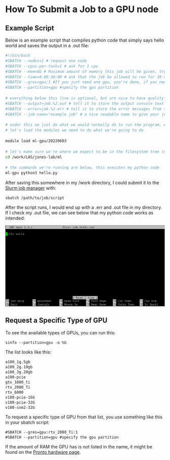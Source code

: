 # How To Submit a Job to a GPU node

## Example Script 

Below is an example script that compiles python code that simply says hello world and saves the output in a .out file:

```bash
#!/bin/bash
#SBATCH --nodes=1 # request one node
#SBATCH --cpus-per-task=1 # ask for 1 cpu
#SBATCH --mem=8G # Maximum amount of memory this job will be given, try to estimate this to the best of your ability. This asks for 8 GB of ram.
#SBATCH --time=0-00:30:00 # ask that the job be allowed to run for 30 minutes.
#SBATCH --gres=gpu:1 #If you just need one gpu, you're done, if you need more you can change the number
#SBATCH --partition=gpu #specify the gpu partition

# everything below this line is optional, but are nice to have quality of life things
#SBATCH --output=job.%J.out # tell it to store the output console text to a file called job.<assigned job number>.out
#SBATCH --error=job.%J.err # tell it to store the error messages from the program (if it doesn't write them to normal console output) to a file called job.<assigned job number>.err
#SBATCH --job-name="example job" # a nice readable name to give your job so you know what it is when you see it in the queue, instead of just numbers

# under this we just do what we would normally do to run the program, everything above this line is used by slurm to tell it what your job needs for resources
# let's load the modules we need to do what we're going to do

module load ml-gpu/20220603

# let's make sure we're where we expect to be in the filesystem tree (my working directory is specified here)
cd /work/LAS/jones-lab/ml

# the commands we're running are below, this executes my python code
ml-gpu python3 hello.py
```

After saving this somewhere in my /work directory, I could submit it to the [Slurm job manager](../slurm_basics.md) with:

```
sbatch /path/to/job/script
```

After the script runs, I would end up with a .err and .out file in my directory. If I check my .out file, we can see below that my python code works as intended:

![ml_container_result](img/ml_container_result.png)

## Request a Specific Type of GPU

To see the available types of GPUs, you can run this:

```
sinfo --partition=gpu -o %G
```

The list looks like this:

```
a100_1g.5gb
a100_2g.10gb
a100_3g.20gb
a100-pcie
gtx_1080_ti
rtx_2080_Ti
rtx_6000
v100-pcie-16G
v100-pcie-32G
v100-sxm2-32G
```

To request a specific type of GPU from that list, you use something like this in your sbatch script:

```
#SBATCH --gres=gpu:rtx_2080_Ti:1
#SBATCH --partition=gpu #specify the gpu partition
```

If the amount of RAM the GPU has is not listed in the name, it might be found on the [Pronto hardware page](https://researchit.las.iastate.edu/pronto_hardware).